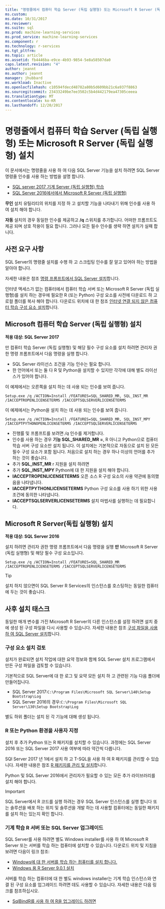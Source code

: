 ```yaml
---
title: "명령줄에서 컴퓨터 학습 Server (독립 실행형) 또는 Microsoft R Server (독립 실행형) 설치 | Microsoft Docs"
ms.custom: 
ms.date: 10/31/2017
ms.reviewer: 
ms.suite: sql
ms.prod: machine-learning-services
ms.prod_service: machine-learning-services
ms.component: r
ms.technology: r-services
ms.tgt_pltfrm: 
ms.topic: article
ms.assetid: fb4446ba-e9ce-4b93-9854-5e8a58507da0
caps.latest.revision: "4"
author: jeannt
ms.author: jeannt
manager: jhubbard
ms.workload: Inactive
ms.openlocfilehash: c10594fdecd48782a80b5d609bb21c6a937f8863
ms.sourcegitcommit: 23433249be7ee3502c5b4d442179ea47305ceeea
ms.translationtype: MT
ms.contentlocale: ko-KR
ms.lasthandoff: 12/20/2017
---
```

# <a name="install-machine-learning-server-standalone-or-microsoft-r-server-standalone-from-the-command-line"></a>명령줄에서 컴퓨터 학습 Server (독립 실행형) 또는 Microsoft R Server (독립 실행형) 설치

이 문서에서는 명령줄을 사용 하 여 다음 SQL Server 기능을 설치 하려면 SQL Server 명령줄 인수를 사용 하는 방법을 설명 합니다.

+ [SQL server 2017 기계 Server (독립 실행형) 학습](#bkmk_mls2017) 
+ [SQL Server 2016에서에서 Microsoft R Server (독립 실행형)](#bkmk_mrs2016)

**무인** 설치 유틸리티의 위치를 지정 하 고 설치할 기능을 나타내기 위해 인수를 사용 하 여 설치 해야 합니다.

**자동** 설치의 경우 동일한 인수를 제공하고 **/q** 스위치를 추가합니다. 어떠한 프롬프트도 제공 되며 상호 작용이 필요 합니다. 그러나 모든 필수 인수를 생략 하면 설치가 실패 합니다.

## <a name="prerequisites"></a>사전 요구 사항

SQL Server의 명령줄 설치를 수행 하 고 스크립팅 인수를 잘 알고 있어야 하는 방법을 알아야 합니다.

자세한 내용은 참조 [명령 프롬프트에서 SQL Server 설치](../../database-engine/install-windows/install-sql-server-from-the-command-prompt.md)합니다.

인터넷 액세스가 없는 컴퓨터에서 컴퓨터 학습 서버 또는 Microsoft R Server (독립 실행형)를 설치 하는 경우에 필요한 R (또는 Python) 구성 요소를 사전에 다운로드 하 고 로컬 폴더를 복사 해야 합니다. 다운로드 위치에 대 한 참조 [인터넷 연결 되지 않은 컴퓨터 학습 구성 요소 설치](installing-ml-components-without-internet-access.md)합니다.


## <a name="bkmk_mls2017"></a>Microsoft 컴퓨터 학습 Server (독립 실행형) 설치

**적용 대상: SQL Server 2017**

만 컴퓨터 학습 Server (독립 실행형) 및 해당 필수 구성 요소를 설치 하려면 관리자 권한 명령 프롬프트에서 다음 명령을 실행 합니다.

+ SQL Server 라이선스 조건을 기능 인수는 필요 합니다.
+ 한 언어에서 또는 둘 다 R 및 Python을 설치할 수 있지만 각각에 대해 별도 라이선스가 있어야 합니다.

이 예제에서는 오른쪽을 설치 하는 데 사용 되는 인수를 보여 줍니다.

```
Setup.exe /q /ACTION=Install /FEATURES=SQL_SHARED_MR, SQL_INST_MR  /IACCEPTROPENLICENSETERMS /IACCEPTSQLSERVERLICENSETERMS
```

이 예제에서는 Python을 설치 하는 데 사용 되는 인수를 보여 줍니다.

```
Setup.exe /q /ACTION=Install /FEATURES=SQL_SHARED_MR, SQL_INST_MPY  /IACCEPTPYTHONOPENLICENSETERMS /IACCEPTSQLSERVERLICENSETERMS
```

+ 진행률 및 프롬프트를 보려면 _/q_ 인수를 제거합니다.
+ 인수를 사용 하는 경우 **기능 SQL_SHARED_MR =**, R 아니고 Python으로 컴퓨터 학습 서버 구성 요소만 설치 됩니다. 이 설치에는 기본적으로 자동으로 설치 된 모든 필수 구성 요소가 포함 됩니다. 처음으로 설치 하는 경우 하나 이상의 언어를 추가 하는 것이 좋습니다.
+ 추가 **SQL_INST_MR** r 지원을 설치 하려면
+ 추가 **SQL_INST_MPY** Python에 대 한 지원을 설치 해야 합니다.
+ **IACCEPTROPENLICENSETERMS** 오픈 소스 R 구성 요소의 사용 약관에 동의했음을 나타냅니다.
+ **IACCEPTPYTHONLICENSETERMS** Python 구성 요소를 사용 하기 위한 사용 조건에 동의한 나타냅니다.
+ **IACCEPTSQLSERVERLICENSETERMS** 설치 마법사를 실행하는 데 필요합니다.


## <a name="bkmk_mrs2016"></a> Microsoft R Server(독립 실행형) 설치

**적용 대상: SQL Server 2016**

설치 하려면 관리자 권한 명령 프롬프트에서 다음 명령을 실행 **만** Microsoft R Server (독립 실행형) 및 해당 필수 구성 요소입니다. 

```
Setup.exe /q /ACTION=Install /FEATURES=SQL_SHARED_MR /IACCEPTROPENLICENSETERMS /IACCEPTSQLSERVERLICENSETERMS
```

> [!TIP]
> 설치 하지 않으면이 SQL Server R Services의 인스턴스를 호스팅하는 동일한 컴퓨터에 두는 것이 좋습니다.

## <a name="post-installation-tasks"></a>사후 설치 태스크

동일한 매개 변수를 가진 Microsoft R Server의 다른 인스턴스를 설정 하려면 설치 중에 생성 된 구성 파일을 다시 사용할 수 있습니다. 자세한 내용은 참조 [구성 파일을 사용 하 여 SQL Server 설치](../../database-engine/install-windows/install-sql-server-using-a-configuration-file.md)합니다.

### <a name="review-installed-components"></a>구성 요소 설치 검토

설치가 완료되면 설치 작업에 대한 요약 정보와 함께 SQL Server 설치 프로그램에서 만든 구성 파일을 검토할 수 있습니다.

기본적으로 SQL Server에 대 한 로그 및 요약 모든 설치 하 고 관련된 기능 다음 폴더에 만들어집니다.

+ SQL Server 2017:`C:\Program Files\Microsoft SQL Server\140\Setup Bootstrap\Log`
+ SQL Server 2016의 경우:`C:\Program Files\Microsoft SQL Server\130\Setup Bootstrap\Log`

별도 하위 폴더는 설치 된 각 기능에 대해 생성 됩니다.

### <a name="customize-the-r-or-python-environment"></a>R 또는 Python 환경을 사용자 지정

설치 후 추가 Python 또는 R 패키지를 설치할 수 있습니다. 과정에는 SQL Server 2016 또는 SQL Server 2017 사용 여부에 따라 약간씩 다릅니다.

SQl Server 2017 년 1에서 설치 하 고 T-SQL을 사용 하 여 R 패키지를 관리할 수 있습니다. 자세한 내용은 참조 [R 패키지를 관리 및 설치](../r/install-additional-r-packages-on-sql-server.md)합니다.

Python 및 SQL Server 2016에서 관리자가 필요할 수 있는 모든 추가 라이브러리를 설치 해야 합니다.

> [!IMPORTANT]
> SQL Server에서 R 코드를 실행 하려는 경우 SQL Server 인스턴스를 실행 합니다 또는 솔루션을 배포 하는 위치 및 솔루션을 개발 하는 데 사용할 컴퓨터에는 동일한 패키지를 설치 하는 있는지 확인 합니다.

### <a name="upgrading-r-server-or-sql-server-machine-learning"></a>기계 학습 R 서버 또는 SQL Server 업그레이드

SQL Server를 사용 하려면 별도 Windows installer를 사용 하 여 Microsoft R Server 또는 서버를 학습 하는 컴퓨터에 설치할 수 있습니다. 다운로드 위치 및 지침을 보려면 다음이 링크 참조:

+ [Windows에 대 한 서버를 학습 하는 컴퓨터를 설치 합니다.](https://docs.microsoft.com/machine-learning-server/install/machine-learning-server-windows-install)
+ [Windows 용 R Server 9.0.1 설치](https://docs.microsoft.com/machine-learning-server/install/r-server-install-windows) 

서버를 학습 하는 컴퓨터에 대 한 별도 windows installer는 기계 학습 인스턴스와 연결 된 구성 요소를 업그레이드 하려면 데도 사용할 수 있습니다.  자세한 내용은 다음 링크를 참조하십시오.

+ [SqlBindR를 사용 하 여 R을 업그레이드 하려면](../r/use-sqlbindr-exe-to-upgrade-an-instance-of-sql-server.md)
